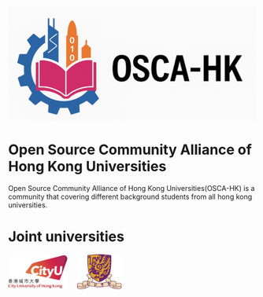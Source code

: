 ![OSCA-HK logo](../logo/OSCA-HK2.png)

# Open Source Community Alliance of Hong Kong Universities

Open Source Community Alliance of Hong Kong Universities(OSCA-HK) is a community that covering different background students from all hong kong universities.


# Joint universities
<div style="display: flex; gap: 20px; flex-wrap: wrap; align-items: center">
  <a href="https://www.cityu.edu.hk/">
    <img src="../logo/CityUHK_logo.png" style="width: 120px; height: auto; display: block"/>
  </a>
  <a href="https://www.cuhk.edu.hk/english/index.html">
    <img src="../logo/CUHK_logo.png" style="width: 90px; height: auto; display: block"/>
  </a>
</div>
